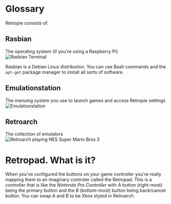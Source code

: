 # Glossary

Retropie consists of:

## Rasbian

The operating system (if you're using a Raspberry Pi)    
![Rasbian Terminal](https://res.cloudinary.com/bamf2048/image/upload/v1598306057/retropie/retropi_terminal.png  ':size=500')

Rasbian is a Debian Linux distribution. You can use Bash commands and the `apt-get` package manager to install all sorts of software.

## Emulationstation

The menuing system you use to launch games and access Retropie settings    
![Emulationstation](https://res.cloudinary.com/bamf2048/image/upload/v1598306057/retropie/es_nes.png  ':size=500')


## Retroarch

The collection of emulators   
![Retroarch playing NES Super Mario Bros 3](https://res.cloudinary.com/bamf2048/image/upload/v1598306385/retropie/nes_smb.png ':size=500:class=medium-zoom-img')


# Retropad. What is it?

When you've configured the buttons on your game controller you're really mapping them to an imaginary controler called
the Retropad. This is a controller that is like the *Nintendo Pro Controller* with A button (right-most) being the primary button and the B (bottom-most) button being back/cancel button. You can swap A and B to be Xbox styled in Retroarch.
